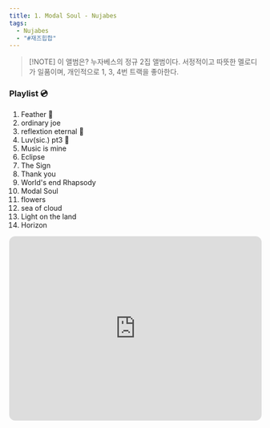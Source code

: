 ```yaml
---
title: 1. Modal Soul - Nujabes
tags:
  - Nujabes
  - "#재즈힙합"
---
```


> [!NOTE] 이 앨범은?
> 누자베스의 정규 2집 앨범이다.
>  서정적이고 따뜻한 멜로디가 일품이며,
>  개인적으로 1, 3, 4번 트랙을 좋아한다.

### Playlist 💿

1. Feather 🤍
2. ordinary joe 
3. reflextion eternal 🤍
4. Luv(sic.) pt3 🤍
5. Music is mine
6. Eclipse
7. The Sign
8. Thank you
9. World's end Rhapsody
10. Modal Soul
11. flowers
12. sea of cloud
13. Light on the land
14. Horizon

<iframe style="border-radius:12px" src="https://open.spotify.com/embed/album/6nVACH6a27eOWiumAJhDWS?utm_source=generator&theme=0" width="100%" height="368" frameBorder="0" allowfullscreen="" allow="autoplay; clipboard-write; encrypted-media; fullscreen; picture-in-picture" loading="lazy"></iframe>
